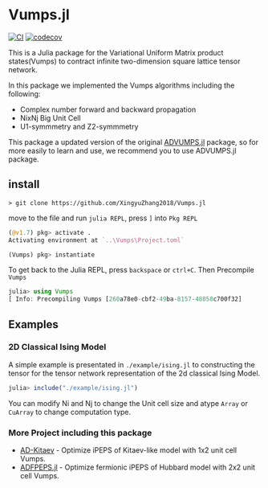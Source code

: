 # Vumps.jl

[![CI](https://github.com/XingyuZhang2018/Vumps.jl/actions/workflows/ci.yml/badge.svg)](https://github.com/XingyuZhang2018/Vumps.jl/actions/workflows/ci.yml)
[![codecov](https://codecov.io/gh/XingyuZhang2018/Vumps.jl/branch/master/graph/badge.svg?token=i34pxx5k2N)](https://codecov.io/gh/XingyuZhang2018/Vumps.jl)

This is a Julia package for the Variational Uniform Matrix product states(Vumps) to contract infinite two-dimension square lattice tensor network.

In this package we implemented the Vumps algorithms including the following:
- Complex number forward and backward propagation
- NixNj Big Unit Cell
- U1-symmmetry and Z2-symmmetry

This package a updated version of the original [ADVUMPS.jl](https://github.com/XingyuZhang2018/ADVUMPS.jl) package, so for more easily to learn and use, we recommend you to use ADVUMPS.jl package.


## install
```shell
> git clone https://github.com/XingyuZhang2018/Vumps.jl
```
move to the file and run `julia REPL`, press `]` into `Pkg REPL`
```julia
(@v1.7) pkg> activate .
Activating environment at `..\Vumps\Project.toml`

(Vumps) pkg> instantiate
```
To get back to the Julia REPL, press `backspace` or `ctrl+C`. Then Precompile `Vumps`
```julia
julia> using Vumps
[ Info: Precompiling Vumps [260a78e0-cbf2-49ba-8157-48058c700f32]
```
## Examples
### 2D Classical Ising Model
A simple example is presentated in `./example/ising.jl` to constructing the tensor for the tensor network representation of the 2d classical Ising Model. 
```julia
julia> include("./example/ising.jl")
```
You can modify Ni and Nj to change the Unit cell size and atype `Array` or `CuArray` to change computation type.

### More Project including this package

- [AD-Kitaev](https://github.com/XingyuZhang2018/AD-Kitaev) - Optimize iPEPS of Kitaev-like model with 1x2 unit cell Vumps.
- [ADFPEPS.jl](https://github.com/XingyuZhang2018/ADFPEPS.jl) - Optimize fermionic iPEPS of Hubbard model with 2x2 unit cell Vumps.